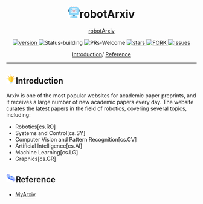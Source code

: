 <p align="center">
<h1 align="center"> <img src="./imgs/icon/ai.png" width="30" />robotArxiv</h1>
</p>

<div align="center">
<p align="center">
  <a href="https://xinzhaodc.github.io/robotArxiv/">robotArxiv</a>
</p>
</div>

<p align="center">
  	<a href="https://img.shields.io/badge/version-v0.1.0-blue">
      <img alt="version" src="https://img.shields.io/badge/version-v0.1.0-blue?color=FF8000?color=009922" />
    </a>
  <a >
       <img alt="Status-building" src="https://img.shields.io/badge/Status-building-blue" />
  	</a>
  <a >
       <img alt="PRs-Welcome" src="https://img.shields.io/badge/PRs-Welcome-red" />
  	</a>
   	<a href="https://github.com/XinZhaoDC/robotArxiv/stargazers">
       <img alt="stars" src="https://img.shields.io/github/stars/XinZhaoDC/robotArxiv" />
  	</a>
  	<a href="https://github.com/XinZhaoDC/robotArxiv/network/members">
       <img alt="FORK" src="https://img.shields.io/github/forks/XinZhaoDC/robotArxiv?color=FF8000" />
  	</a>
    <a href="https://github.com/XinZhaoDC/robotArxiv/issues">
      <img alt="Issues" src="https://img.shields.io/github/issues/XinZhaoDC/robotArxiv?color=0088ff"/>
    </a>
    <br />
</p>
<div align="center">
<p align="center">
  <a href="#Introduction">Introduction</a>/
  <a href="#Reference">Reference</a>
</p>
</div>





---

## <img src="./imgs/icon/motivation.png" width="25" />Introduction

Arxiv is one of the most popular websites for academic paper preprints, and it receives a large number of new academic papers every day. The website curates the latest papers in the field of robotics, covering several topics, including:
- Robotics[cs.RO]
- Systems and Control[cs.SY]
- Computer Vision and Pattern Recognition[cs.CV]
- Artificial Intelligence[cs.AI]
- Machine Learning[cs.LG]
- Graphics[cs.GR]


## <img src="./imgs/icon/link.png" width="25" />Reference
- [MyArxiv](https://github.com/MLNLP-World/MyArxiv)

